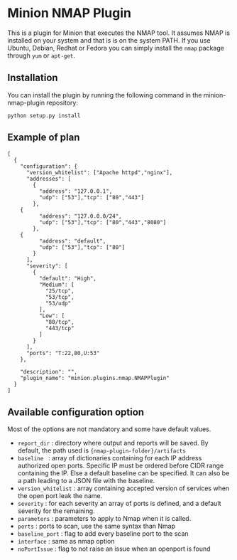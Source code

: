 Minion NMAP Plugin
===================
This is a plugin for Minion that executes the NMAP tool. It assumes NMAP is installed on your system and that is is on the system PATH. If you use Ubuntu, Debian, Redhat or Fedora you can simply install the `nmap` package through `yum` or `apt-get`.

Installation
------------

You can install the plugin by running the following command in the minion-nmap-plugin repository:

```python setup.py install```

Example of plan
---------------

```
[
  {
    "configuration": {
      "version_whitelist": ["Apache httpd","nginx"],
      "addresses": [
        {
          "address": "127.0.0.1",
          "udp": ["53"],"tcp": ["80","443"]
        },
	{
          "address": "127.0.0.0/24",
          "udp": ["53"],"tcp": ["80","443","8080"]
        },
	{
          "address": "default",
          "udp": ["53"],"tcp": ["80"]
        }
      ],
      "severity": [
        {
          "default": "High",
          "Medium": [
            "25/tcp",
            "53/tcp",
            "53/udp"
          ],
          "Low": [
            "80/tcp",
            "443/tcp"
          ]
        }
      ],
      "ports": "T:22,80,U:53" 
    },

    "description": "",
    "plugin_name": "minion.plugins.nmap.NMAPPlugin"
  }
]
```
Available configuration option
------------------------------
Most of the options are not mandatory and some have default values.
* ```report_dir``` : directory where output and reports will be saved. By default, the path used is ```{nmap-plugin-folder}/artifacts```
* ```baseline ``` : array of dictionaries containing for each IP address authorized open ports. Specific IP must be ordered before CIDR range containing the IP. Else a default baseline can be specified. It can also be a path leading to a JSON file with the baseline.
* ```version_whitelist``` : array containing accepted version of services when the open port leak the name.
* ```severity``` : for each severity an array of ports is defined, and a default severity for the remaining.
* ```parameters``` : parameters to apply to Nmap when it is called. 
* ```ports``` : ports to scan, use the same syntax than Nmap
* ```baseline_port``` : flag to add every baseline port to the scan 
* ```interface``` : same as nmap option
* ```noPortIssue``` : flag to not raise an issue when an openport is found
